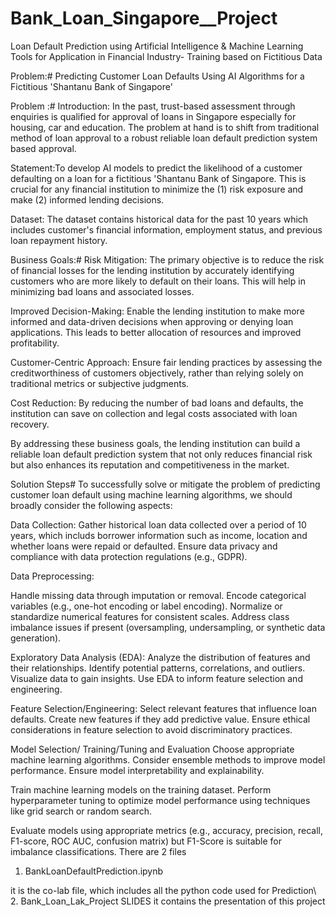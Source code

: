 # Bank_Loan_Singapore__Project
Loan Default Prediction using Artificial Intelligence & Machine Learning Tools for Application in Financial Industry- Training based on Fictitious Data

Problem:# Predicting Customer Loan Defaults Using AI Algorithms for a Fictitious 'Shantanu Bank of Singapore'

Problem :# Introduction: In the past, trust-based assessment through enquiries is qualified for approval of loans in Singapore especially for housing, car and education. The problem at hand is to shift from traditional method of loan approval to a robust reliable loan default prediction system based approval.

Statement:To develop AI models to predict the likelihood of a customer defaulting on a loan for a fictitious 'Shantanu Bank of Singapore. This is crucial for any financial institution to minimize the (1) risk exposure and make (2) informed lending decisions.

Dataset: The dataset contains historical data for the past 10 years which includes customer's financial information, employment status, and previous loan repayment history.

Business Goals:# Risk Mitigation: The primary objective is to reduce the risk of financial losses for the lending institution by accurately identifying customers who are more likely to default on their loans. This will help in minimizing bad loans and associated losses.

Improved Decision-Making: Enable the lending institution to make more informed and data-driven decisions when approving or denying loan applications. This leads to better allocation of resources and improved profitability.

Customer-Centric Approach: Ensure fair lending practices by assessing the creditworthiness of customers objectively, rather than relying solely on traditional metrics or subjective judgments.

Cost Reduction: By reducing the number of bad loans and defaults, the institution can save on collection and legal costs associated with loan recovery.

By addressing these business goals, the lending institution can build a reliable loan default prediction system that not only reduces financial risk but also enhances its reputation and competitiveness in the market.

Solution Steps# To successfully solve or mitigate the problem of predicting customer loan default using machine learning algorithms, we should broadly consider the following aspects:

Data Collection: Gather historical loan data collected over a period of 10 years, which includs borrower information such as income, location and whether loans were repaid or defaulted. Ensure data privacy and compliance with data protection regulations (e.g., GDPR).

Data Preprocessing:

Handle missing data through imputation or removal. Encode categorical variables (e.g., one-hot encoding or label encoding). Normalize or standardize numerical features for consistent scales. Address class imbalance issues if present (oversampling, undersampling, or synthetic data generation).

Exploratory Data Analysis (EDA):
Analyze the distribution of features and their relationships. Identify potential patterns, correlations, and outliers. Visualize data to gain insights. Use EDA to inform feature selection and engineering.

Feature Selection/Engineering:
Select relevant features that influence loan defaults. Create new features if they add predictive value. Ensure ethical considerations in feature selection to avoid discriminatory practices.

Model Selection/ Training/Tuning and Evaluation
Choose appropriate machine learning algorithms. Consider ensemble methods to improve model performance. Ensure model interpretability and explainability.


Train machine learning models on the training dataset. Perform hyperparameter tuning to optimize model performance using techniques like grid search or random search.

Evaluate models using appropriate metrics (e.g., accuracy, precision, recall, F1-score, ROC AUC, confusion matrix) but F1-Score is suitable for imbalance classifications.
There are 2 files

1. BankLoanDefaultPrediction.ipynb

it is the co-lab file, which includes all the python code used for Prediction\\
2. Bank_Loan_Lak_Project SLIDES
it contains the presentation of this project

